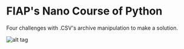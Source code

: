 <h1>FIAP's Nano Course of Python</h1>
<p>Four challenges with .CSV's archive manipulation to make a solution.</p>

![alt tag](https://i.imgur.com/n4Wqfaq.png)
